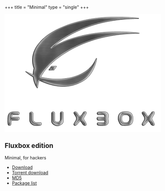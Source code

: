 +++
title = "Minimal"
type = "single"
+++

[![Fluxbox logo](/img/fluxbox-logo.png)](http://dl.sabayon.org/stable/Sabayon_Linux_16.11_amd64_Minimal.iso)

## Fluxbox edition

Minimal, for hackers

* [Download](http://dl.sabayon.org/stable/Sabayon_Linux_16.11_amd64_Minimal.iso)
* [Torrent download](http://dl.sabayon.org/stable/Sabayon_Linux_16.11_amd64_Minimal.iso.torrent)
* [MD5](http://dl.sabayon.org/stable/Sabayon_Linux_16.11_amd64_Minimal.iso.md5)
* [Package list](http://dl.sabayon.org/stable/Sabayon_Linux_16.11_amd64_Minimal.iso.pkglist)
